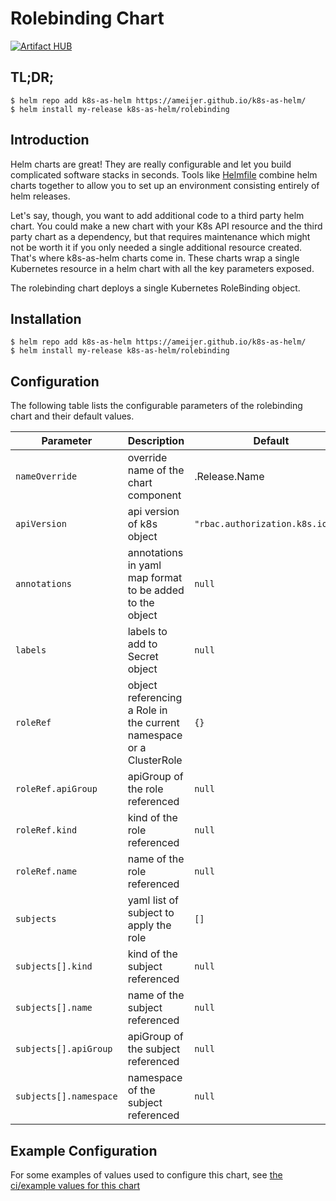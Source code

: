 # Rolebinding Chart
[![Artifact HUB](https://img.shields.io/endpoint?url=https://artifacthub.io/badge/repository/k8s-as-helm)](https://artifacthub.io/packages/search?repo=k8s-as-helm)

## TL;DR;

```console
$ helm repo add k8s-as-helm https://ameijer.github.io/k8s-as-helm/
$ helm install my-release k8s-as-helm/rolebinding
```

## Introduction

Helm charts are great! They are really configurable and let you build complicated software stacks in seconds. Tools like [Helmfile](https://github.com/roboll/helmfile) combine helm charts together to allow you to set up an environment consisting entirely of helm releases.

Let's say, though, you want to add additional code to a third party helm chart. You could make a new chart with your K8s API resource and the third party chart as a dependency, but that requires maintenance which might not be worth it if you only needed a single additional resource created. That's where k8s-as-helm charts come in. These charts wrap a single Kubernetes resource in a helm chart with all the key parameters exposed.

The rolebinding chart deploys a single Kubernetes RoleBinding object.

## Installation

```console
$ helm repo add k8s-as-helm https://ameijer.github.io/k8s-as-helm/
$ helm install my-release k8s-as-helm/rolebinding
```

## Configuration

The following table lists the configurable parameters of the rolebinding chart and their default values.

Parameter | Description | Default
--- | --- | ---
`nameOverride` | override name of the chart component | .Release.Name
`apiVersion` | api version of k8s object | `"rbac.authorization.k8s.io/v1"`
`annotations` | annotations in yaml map format to be added to the object | `null`
`labels` | labels to add to Secret object | `null`
`roleRef` | object referencing a Role in the current namespace or a ClusterRole | `{}`
`roleRef.apiGroup` | apiGroup of the role referenced | `null`
`roleRef.kind` | kind of the role referenced | `null`
`roleRef.name` | name of the role referenced | `null`
`subjects` | yaml list of subject to apply the role | `[]`
`subjects[].kind` | kind of the subject referenced | `null`
`subjects[].name` | name of the subject referenced | `null`
`subjects[].apiGroup` | apiGroup of the subject referenced | `null`
`subjects[].namespace` | namespace of the subject referenced | `null`

## Example Configuration

For some examples of values used to configure this chart, see [the ci/example values for this chart](./ci/ci-values.yaml)
